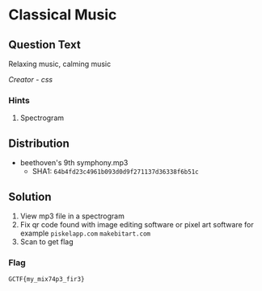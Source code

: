 # Classical Music

## Question Text
Relaxing music, calming music

*Creator - css*

### Hints
1. Spectrogram

## Distribution
- beethoven's 9th symphony.mp3
    - SHA1: `64b4fd23c4961b093d0d9f271137d36338f6b51c`

## Solution
1. View mp3 file in a spectrogram
2. Fix qr code found with image editing software or pixel art software for example `piskelapp.com` `makebitart.com`
3. Scan to get flag

### Flag
`GCTF{my_mix74p3_fir3}`
